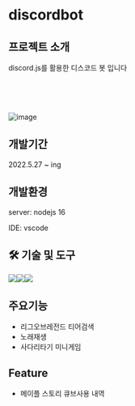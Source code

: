 # discordbot

## 프로젝트 소개

discord.js를 활용한 디스코드 봇 입니다

<br>
<br>
<br>

![image](https://user-images.githubusercontent.com/59019137/213118700-dc3fb1de-fb1c-442d-8165-318463ae1278.png)




## 개발기간
2022.5.27 ~ ing


## 개발환경
server: nodejs 16

IDE: vscode

## 🛠 기술 및 도구
<div style="display:flex">
  <img src="https://img.shields.io/badge/discord-5865F2?style=for-the-badge&logo=discord&logoColor=white"/>
<img src="https://img.shields.io/badge/ffmpeg-007808?style=for-the-badge&logo=ffmpeg&logoColor=white"/>
  <img src="https://img.shields.io/badge/nodedotjs-339933?style=for-the-badge&logo=nodedotjs&logoColor=white"/>
</div>

## 주요기능
- 리그오브레전드 티어검색
- 노래재생
- 사다리타기 미니게임

## Feature
- 메이플 스토리 큐브사용 내역

